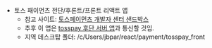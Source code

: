 * 토스 패이먼츠 전단/후론트/프론트 리액트 앱
  - 참고 사이트: [토스페이먼츠 개발자 센터 샌드박스](https://developers.tosspayments.com/sandbox)
  - 추후 이 앱은 [tosspay 후단 서버 앱](https://github.com/osparking/tosspay)과 통신할 것임.
  - 지역 데스크탑 폴더: /c/Users/jbpar/react/payment/tosspay_front

